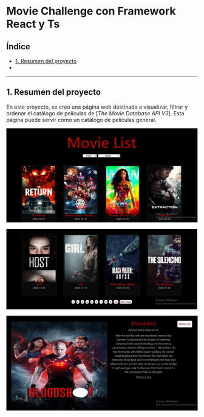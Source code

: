 # Movie Challenge con Framework React  y Ts

## Índice

* [1. Resumen del proyecto](#1-resumen-del-proyecto)
*

***

## 1. Resumen del proyecto



En este proyecto, se creo una página web destinada a visualizar, filtrar y
ordenar el catálogo de películas de
[_The Movie Database API V3_].
Esta página puede servir como un catálogo de
películas general.






![Prototipo #2 diseño de escritorio chat individual](/src/img/movieList.PNG)

![Prototipo #2 diseño de escritorio chat individual](/src/img/pageMovieList.PNG)

![Prototipo #2 diseño de escritorio chat individual](/src/img/detailMovie.PNG)